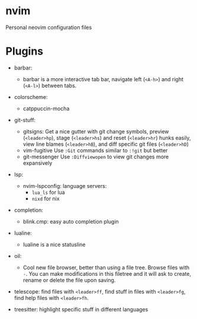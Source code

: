 # nvim

Personal neovim configuration files 

# Plugins

- barbar:
    - barbar is a more interactive tab bar, navigate left (`<A-h>`) and right (`<A-l>`) between tabs.

- colorscheme: 
    - catppuccin-mocha

- git-stuff:
    - gitsigns:
    Get a nice gutter with git change symbols, preview (`<leader>hp`), stage (`<leader>hs`) and reset (`<leader>hr`) hunks easily, view line blames (`<leader>hB`), and diff specific git files (`<leader>hD`)
    - vim-fugitive
    Use `:Git` commands similar to `:!git` but better
    - git-messenger
    Use `:Diffviewopen` to view git changes more expansively

- lsp:
    - nvim-lspconfig:
        language servers:
        - `lua_ls` for lua
        - `nixd` for nix

- completion:
    - blink.cmp: easy auto completion plugin

- lualine:
    - lualine is a nice statusline

- oil:
    - Cool new file browser, better than using a file tree. Browse files with `-`. You can make modifications in this filetree and it will ask to create, rename or delete the file upon saving.

- telescope:
    find files with `<leader>ff`, find stuff in files with `<leader>fg`, find help files with `<leader>fh`.

- treesitter:
    highlight specific stuff in different languages
